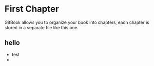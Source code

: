 # First Chapter

GitBook allows you to organize your book into chapters, each chapter is stored in a separate file like this one.

## hello
* test
* 

